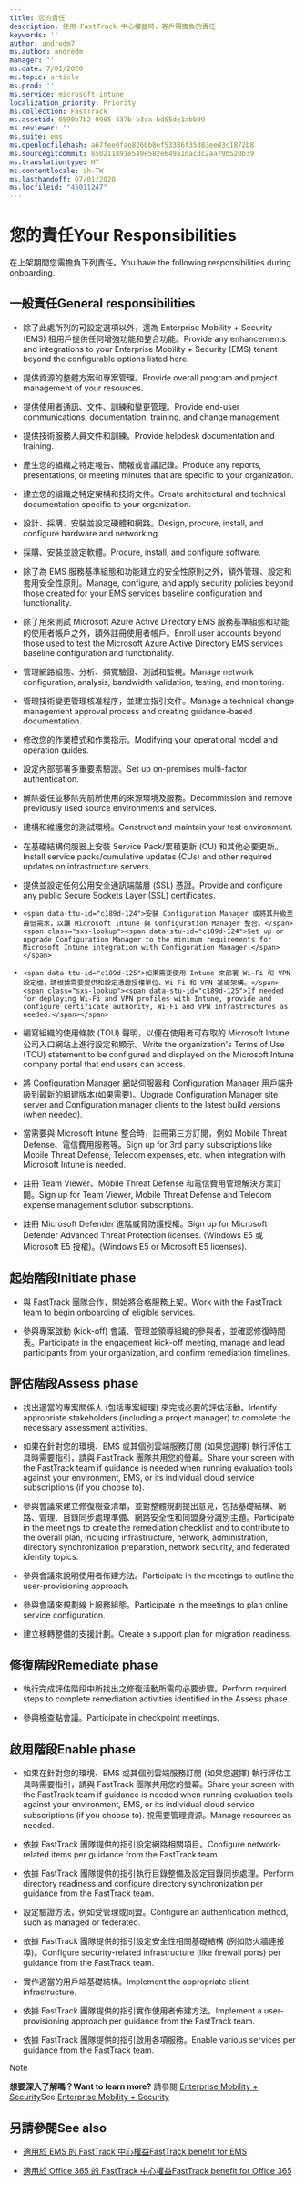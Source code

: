 ```yaml
---
title: 您的責任
description: 使用 FastTrack 中心權益時，客戶需擔負的責任
keywords: ''
author: andredm7
ms.author: andredm
manager: ''
ms.date: 7/01/2020
ms.topic: article
ms.prod: ''
ms.service: microsoft-intune
localization_priority: Priority
ms.collection: FastTrack
ms.assetid: 0590b7b2-0965-437b-b3ca-bd55de1abb09
ms.reviewer: ''
ms.suite: ems
ms.openlocfilehash: a67fee0fae8260b8ef53386f35d83eed3c1872b8
ms.sourcegitcommit: 850211891e549e582e649a1dacdc2aa79b520b39
ms.translationtype: HT
ms.contentlocale: zh-TW
ms.lasthandoff: 07/01/2020
ms.locfileid: "45011247"
---
```

# <a name="your-responsibilities"></a><span data-ttu-id="c189d-103">您的責任</span><span class="sxs-lookup"><span data-stu-id="c189d-103">Your Responsibilities</span></span>

<span data-ttu-id="c189d-104">在上架期間您需擔負下列責任。</span><span class="sxs-lookup"><span data-stu-id="c189d-104">You have the following responsibilities during onboarding.</span></span>

## <a name="general-responsibilities"></a><span data-ttu-id="c189d-105">一般責任</span><span class="sxs-lookup"><span data-stu-id="c189d-105">General responsibilities</span></span>

-   <span data-ttu-id="c189d-106">除了此處所列的可設定選項以外，還為 Enterprise Mobility + Security (EMS) 租用戶提供任何增強功能和整合功能。</span><span class="sxs-lookup"><span data-stu-id="c189d-106">Provide any enhancements and integrations to your Enterprise Mobility + Security (EMS) tenant beyond the configurable options listed here.</span></span>

-   <span data-ttu-id="c189d-107">提供資源的整體方案和專案管理。</span><span class="sxs-lookup"><span data-stu-id="c189d-107">Provide overall program and project management of your resources.</span></span>

-   <span data-ttu-id="c189d-108">提供使用者通訊、文件、訓練和變更管理。</span><span class="sxs-lookup"><span data-stu-id="c189d-108">Provide end-user communications, documentation, training, and change management.</span></span>

-   <span data-ttu-id="c189d-109">提供技術服務人員文件和訓練。</span><span class="sxs-lookup"><span data-stu-id="c189d-109">Provide helpdesk documentation and training.</span></span>

-   <span data-ttu-id="c189d-110">產生您的組織之特定報告、簡報或會議記錄。</span><span class="sxs-lookup"><span data-stu-id="c189d-110">Produce any reports, presentations, or meeting minutes that are specific to your organization.</span></span>

-   <span data-ttu-id="c189d-111">建立您的組織之特定架構和技術文件。</span><span class="sxs-lookup"><span data-stu-id="c189d-111">Create architectural and technical documentation specific to your organization.</span></span>

-   <span data-ttu-id="c189d-112">設計、採購、安裝並設定硬體和網路。</span><span class="sxs-lookup"><span data-stu-id="c189d-112">Design, procure, install, and configure hardware and networking.</span></span>

-   <span data-ttu-id="c189d-113">採購、安裝並設定軟體。</span><span class="sxs-lookup"><span data-stu-id="c189d-113">Procure, install, and configure software.</span></span>

-   <span data-ttu-id="c189d-114">除了為 EMS 服務基準組態和功能建立的安全性原則之外，額外管理、設定和套用安全性原則。</span><span class="sxs-lookup"><span data-stu-id="c189d-114">Manage, configure, and apply security policies beyond those created for your EMS services baseline configuration and functionality.</span></span>

-   <span data-ttu-id="c189d-115">除了用來測試 Microsoft Azure Active Directory EMS 服務基準組態和功能的使用者帳戶之外，額外註冊使用者帳戶。</span><span class="sxs-lookup"><span data-stu-id="c189d-115">Enroll user accounts beyond those used to test the Microsoft Azure Active Directory EMS services baseline configuration and functionality.</span></span>

-   <span data-ttu-id="c189d-116">管理網路組態、分析、頻寬驗證、測試和監視。</span><span class="sxs-lookup"><span data-stu-id="c189d-116">Manage network configuration, analysis, bandwidth validation, testing, and monitoring.</span></span>

-   <span data-ttu-id="c189d-117">管理技術變更管理核准程序，並建立指引文件。</span><span class="sxs-lookup"><span data-stu-id="c189d-117">Manage a technical change management approval process and creating guidance-based documentation.</span></span>

-   <span data-ttu-id="c189d-118">修改您的作業模式和作業指示。</span><span class="sxs-lookup"><span data-stu-id="c189d-118">Modifying your operational model and operation guides.</span></span>

-   <span data-ttu-id="c189d-119">設定內部部署多重要素驗證。</span><span class="sxs-lookup"><span data-stu-id="c189d-119">Set up on-premises multi-factor authentication.</span></span>

-   <span data-ttu-id="c189d-120">解除委任並移除先前所使用的來源環境及服務。</span><span class="sxs-lookup"><span data-stu-id="c189d-120">Decommission and remove previously used source environments and services.</span></span>

-   <span data-ttu-id="c189d-121">建構和維護您的測試環境。</span><span class="sxs-lookup"><span data-stu-id="c189d-121">Construct and maintain your test environment.</span></span>

-   <span data-ttu-id="c189d-122">在基礎結構伺服器上安裝 Service Pack/累積更新 (CU) 和其他必要更新。</span><span class="sxs-lookup"><span data-stu-id="c189d-122">Install service packs/cumulative updates (CUs) and other required updates on infrastructure servers.</span></span>

-   <span data-ttu-id="c189d-123">提供並設定任何公用安全通訊端階層 (SSL) 憑證。</span><span class="sxs-lookup"><span data-stu-id="c189d-123">Provide and configure any public Secure Sockets Layer (SSL) certificates.</span></span>

-     <span data-ttu-id="c189d-124">安裝 Configuration Manager 或將其升級至最低需求，以讓 Microsoft Intune 與 Configuration Manager 整合。</span><span class="sxs-lookup"><span data-stu-id="c189d-124">Set up or upgrade Configuration Manager to the minimum requirements for Microsoft Intune integration with Configuration Manager.</span></span>

-     <span data-ttu-id="c189d-125">如果需要使用 Intune 來部署 Wi-Fi 和 VPN 設定檔，請根據需要提供和設定憑證授權單位、Wi-Fi 和 VPN 基礎架構。</span><span class="sxs-lookup"><span data-stu-id="c189d-125">If needed for deploying Wi-Fi and VPN profiles with Intune, provide and configure certificate authority, Wi-Fi and VPN infrastructures as needed.</span></span>

-   <span data-ttu-id="c189d-126">編寫組織的使用條款 (TOU) 聲明，以便在使用者可存取的 Microsoft Intune 公司入口網站上進行設定和顯示。</span><span class="sxs-lookup"><span data-stu-id="c189d-126">Write the organization's Terms of Use (TOU) statement to be configured and displayed on the Microsoft Intune company portal that end users can access.</span></span>

-   <span data-ttu-id="c189d-127">將 Configuration Manager 網站伺服器和 Configuration Manager 用戶端升級到最新的組建版本(如果需要)。</span><span class="sxs-lookup"><span data-stu-id="c189d-127">Upgrade Configuration Manager site server and Configuration manager clients to the latest build versions (when needed).</span></span>

-   <span data-ttu-id="c189d-128">當需要與 Microsoft Intune 整合時，註冊第三方訂閱，例如 Mobile Threat Defense、電信費用服務等。</span><span class="sxs-lookup"><span data-stu-id="c189d-128">Sign up for 3rd party subscriptions like Mobile Threat Defense, Telecom expenses, etc. when integration with Microsoft Intune is needed.</span></span>

-   <span data-ttu-id="c189d-129">註冊 Team Viewer、Mobile Threat Defense 和電信費用管理解決方案訂閱。</span><span class="sxs-lookup"><span data-stu-id="c189d-129">Sign up for Team Viewer, Mobile Threat Defense and Telecom expense management solution subscriptions.</span></span>

-   <span data-ttu-id="c189d-130">註冊 Microsoft Defender 進階威脅防護授權。</span><span class="sxs-lookup"><span data-stu-id="c189d-130">Sign up for Microsoft Defender Advanced Threat Protection licenses.</span></span> <span data-ttu-id="c189d-131">(Windows E5 或 Microsoft E5 授權)。</span><span class="sxs-lookup"><span data-stu-id="c189d-131">(Windows E5 or Microsoft E5 licenses).</span></span>

## <a name="initiate-phase"></a><span data-ttu-id="c189d-132">起始階段</span><span class="sxs-lookup"><span data-stu-id="c189d-132">Initiate phase</span></span>

-   <span data-ttu-id="c189d-133">與 FastTrack 團隊合作，開始將合格服務上架。</span><span class="sxs-lookup"><span data-stu-id="c189d-133">Work with the FastTrack team to begin onboarding of eligible services.</span></span>

-   <span data-ttu-id="c189d-134">參與專案啟動 (kick-off) 會議、管理並領導組織的參與者，並確認修復時間表。</span><span class="sxs-lookup"><span data-stu-id="c189d-134">Participate in the engagement kick-off meeting, manage and lead participants from your organization, and confirm remediation timelines.</span></span>

## <a name="assess-phase"></a><span data-ttu-id="c189d-135">評估階段</span><span class="sxs-lookup"><span data-stu-id="c189d-135">Assess phase</span></span>

-   <span data-ttu-id="c189d-136">找出適當的專案關係人 (包括專案經理) 來完成必要的評估活動。</span><span class="sxs-lookup"><span data-stu-id="c189d-136">Identify appropriate stakeholders (including a project manager) to complete the necessary assessment activities.</span></span>

-   <span data-ttu-id="c189d-137">如果在針對您的環境、EMS 或其個別雲端服務訂閱 (如果您選擇) 執行評估工具時需要指引，請與 FastTrack 團隊共用您的螢幕。</span><span class="sxs-lookup"><span data-stu-id="c189d-137">Share your screen with the FastTrack team if guidance is needed when running evaluation tools against your environment, EMS, or its individual cloud service subscriptions (if you choose to).</span></span>

-   <span data-ttu-id="c189d-138">參與會議來建立修復檢查清單，並對整體規劃提出意見，包括基礎結構、網路、管理、目錄同步處理準備、網路安全性和同盟身分識別主題。</span><span class="sxs-lookup"><span data-stu-id="c189d-138">Participate in the meetings to create the remediation checklist and to contribute to the overall plan, including infrastructure, network, administration, directory synchronization preparation, network security, and federated identity topics.</span></span>

-   <span data-ttu-id="c189d-139">參與會議來說明使用者佈建方法。</span><span class="sxs-lookup"><span data-stu-id="c189d-139">Participate in the meetings to outline the user-provisioning approach.</span></span>

-   <span data-ttu-id="c189d-140">參與會議來規劃線上服務組態。</span><span class="sxs-lookup"><span data-stu-id="c189d-140">Participate in the meetings to plan online service configuration.</span></span>

-   <span data-ttu-id="c189d-141">建立移轉整備的支援計劃。</span><span class="sxs-lookup"><span data-stu-id="c189d-141">Create a support plan for migration readiness.</span></span>

## <a name="remediate-phase"></a><span data-ttu-id="c189d-142">修復階段</span><span class="sxs-lookup"><span data-stu-id="c189d-142">Remediate phase</span></span>

-   <span data-ttu-id="c189d-143">執行完成評估階段中所找出之修復活動所需的必要步驟。</span><span class="sxs-lookup"><span data-stu-id="c189d-143">Perform required steps to complete remediation activities identified in the Assess phase.</span></span>

-   <span data-ttu-id="c189d-144">參與檢查點會議。</span><span class="sxs-lookup"><span data-stu-id="c189d-144">Participate in checkpoint meetings.</span></span>

## <a name="enable-phase"></a><span data-ttu-id="c189d-145">啟用階段</span><span class="sxs-lookup"><span data-stu-id="c189d-145">Enable phase</span></span>

-   <span data-ttu-id="c189d-146">如果在針對您的環境、EMS 或其個別雲端服務訂閱 (如果您選擇) 執行評估工具時需要指引，請與 FastTrack 團隊共用您的螢幕。</span><span class="sxs-lookup"><span data-stu-id="c189d-146">Share your screen with the FastTrack team if guidance is needed when running evaluation tools against your environment, EMS, or its individual cloud service subscriptions (if you choose to).</span></span> <span data-ttu-id="c189d-147">視需要管理資源。</span><span class="sxs-lookup"><span data-stu-id="c189d-147">Manage resources as needed.</span></span>

-   <span data-ttu-id="c189d-148">依據 FastTrack 團隊提供的指引設定網路相關項目。</span><span class="sxs-lookup"><span data-stu-id="c189d-148">Configure network-related items per guidance from the FastTrack team.</span></span>

-   <span data-ttu-id="c189d-149">依據 FastTrack 團隊提供的指引執行目錄整備及設定目錄同步處理。</span><span class="sxs-lookup"><span data-stu-id="c189d-149">Perform directory readiness and configure directory synchronization per guidance from the FastTrack team.</span></span>

-   <span data-ttu-id="c189d-150">設定驗證方法，例如受管理或同盟。</span><span class="sxs-lookup"><span data-stu-id="c189d-150">Configure an authentication method, such as managed or federated.</span></span> 

-   <span data-ttu-id="c189d-151">依據 FastTrack 團隊提供的指引設定安全性相關基礎結構 (例如防火牆連接埠)。</span><span class="sxs-lookup"><span data-stu-id="c189d-151">Configure security-related infrastructure (like firewall ports) per guidance from the FastTrack team.</span></span>

-   <span data-ttu-id="c189d-152">實作適當的用戶端基礎結構。</span><span class="sxs-lookup"><span data-stu-id="c189d-152">Implement the appropriate client infrastructure.</span></span>

-   <span data-ttu-id="c189d-153">依據 FastTrack 團隊提供的指引實作使用者佈建方法。</span><span class="sxs-lookup"><span data-stu-id="c189d-153">Implement a user-provisioning approach per guidance from the FastTrack team.</span></span>

-   <span data-ttu-id="c189d-154">依據 FastTrack 團隊提供的指引啟用各項服務。</span><span class="sxs-lookup"><span data-stu-id="c189d-154">Enable various services per guidance from the FastTrack team.</span></span>

> [!NOTE]
> <span data-ttu-id="c189d-155">**想要深入了解嗎？**</span><span class="sxs-lookup"><span data-stu-id="c189d-155">**Want to learn more?**</span></span> <span data-ttu-id="c189d-156">請參閱 [Enterprise Mobility + Security](https://www.microsoft.com/cloud-platform/enterprise-mobility)</span><span class="sxs-lookup"><span data-stu-id="c189d-156">See [Enterprise Mobility + Security](https://www.microsoft.com/cloud-platform/enterprise-mobility)</span></span>

## <a name="see-also"></a><span data-ttu-id="c189d-157">另請參閱</span><span class="sxs-lookup"><span data-stu-id="c189d-157">See also</span></span>

- [<span data-ttu-id="c189d-158">適用於 EMS 的 FastTrack 中心權益</span><span class="sxs-lookup"><span data-stu-id="c189d-158">FastTrack benefit for EMS</span></span>](EMS-fasttrack-benefit-for-EMS.md)

- [<span data-ttu-id="c189d-159">適用於 Office 365 的 FastTrack 中心權益</span><span class="sxs-lookup"><span data-stu-id="c189d-159">FastTrack benefit for Office 365</span></span>](O365-fasttrack-benefit-for-office-365.md)

